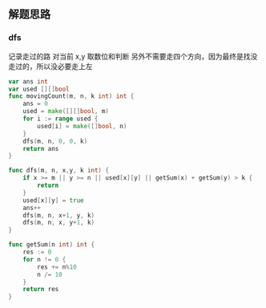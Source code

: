<a name="KJI7y"></a>

## 解题思路

<a name="d61UJ"></a>

### dfs

记录走过的路
对当前 x,y 取数位和判断
另外不需要走四个方向，因为最终是找没走过的，所以没必要走上左

```go
var ans int
var used [][]bool
func movingCount(m, n, k int) int {
    ans = 0
    used = make([][]bool, m)
    for i := range used {
        used[i] = make([]bool, n)
    }
    dfs(m, n, 0, 0, k)
    return ans
}

func dfs(m, n, x,y, k int) {
    if x >= m || y >= n || used[x][y] || getSum(x) + getSum(y) > k {
        return
    }
    used[x][y] = true
    ans++
    dfs(m, n, x+1, y, k)
    dfs(m, n, x, y+1, k)
}

func getSum(n int) int {
    res := 0
    for n != 0 {
        res += n%10
        n /= 10
    }
    return res
}
```

